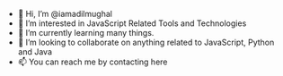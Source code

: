 - 👋 Hi, I’m @iamadilmughal
- 👀 I’m interested in JavaScript Related Tools and Technologies
- 🌱 I’m currently learning many things. 
- 💞️ I’m looking to collaborate on anything related to JavaScript, Python and Java
- 📫 You can reach me by contacting here 

